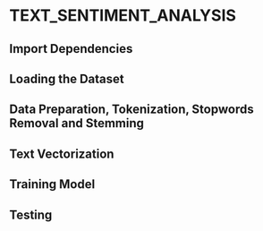 # TEXT_SENTIMENT_ANALYSIS

## Import Dependencies
## Loading the Dataset
## Data Preparation, Tokenization, Stopwords Removal and Stemming
## Text Vectorization
## Training Model
## Testing
